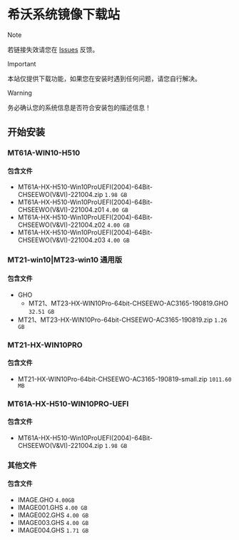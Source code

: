 # 希沃系统镜像下载站

> [!NOTE]  
> 若链接失效请您在 [Issues](https://github.com/yuyudifiesh/seewo-img-down/issues) 反馈。

> [!IMPORTANT]  
> 本站仅提供下载功能，如果您在安装时遇到任何问题，请您自行解决。

> [!WARNING]  
> 务必确认您的系统信息是否符合安装包的描述信息！

## 开始安装
### MT61A-WIN10-H510
#### 包含文件
  - MT61A-HX-H510-Win10ProUEFI(2004)-64Bit-CHSEEWO(V&VI)-221004.zip `1.98 GB`
  - MT61A-HX-H510-Win10ProUEFI(2004)-64Bit-CHSEEWO(V&VI)-221004.z01 `4.00 GB`
  - MT61A-HX-H510-Win10ProUEFI(2004)-64Bit-CHSEEWO(V&VI)-221004.z02 `4.00 GB`
  - MT61A-HX-H510-Win10ProUEFI(2004)-64Bit-CHSEEWO(V&VI)-221004.z03 `4.00 GB`

### MT21-win10|MT23-win10 通用版
#### 包含文件
- GHO
  - MT21、MT23-HX-WIN10Pro-64bit-CHSEEWO-AC3165-190819.GHO `32.51 GB`
- MT21、MT23-HX-WIN10Pro-64bit-CHSEEWO-AC3165-190819.zip `1.26 GB`

### MT21-HX-WIN10PRO
#### 包含文件
- MT21-HX-WIN10Pro-64bit-CHSEEWO-AC3165-190819-small.zip `1011.60 MB`

### MT61A-HX-H510-WIN10PRO-UEFI
#### 包含文件
- MT61A-HX-H510-Win10ProUEFI(2004)-64Bit-CHSEEWO(V&VI)-221004.zip `1.98 GB`

### 其他文件
#### 包含文件
- IMAGE.GHO `4.00GB`
- IMAGE001.GHS `4.00 GB`
- IMAGE002.GHS `4.00 GB`
- IMAGE003.GHS `4.00 GB`
- IMAGE004.GHS `1.71 GB`
